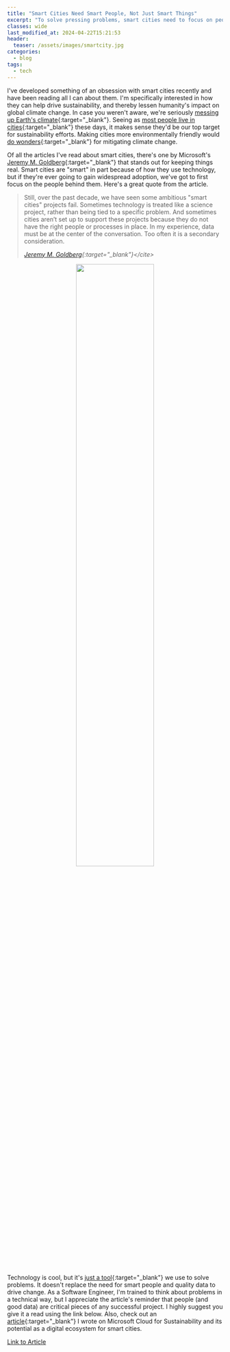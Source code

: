 ```yaml
---
title: "Smart Cities Need Smart People, Not Just Smart Things"
excerpt: "To solve pressing problems, smart cities need to focus on people."
classes: wide
last_modified_at: 2024-04-22T15:21:53
header:
  teaser: /assets/images/smartcity.jpg
categories:
  - blog
tags:
  - tech
---
```


<style>
  /* X-Small devices (portrait phones, less than 576px) */
  @media (max-width: 575.98px) {
    .gifformat {
      width: 100%;
    }
  }

  /* Small devices (landscape phones, less than 768px) */
  @media (max-width: 767.98px) {
    .gifformat {
      width: 100%;
    }
  }

  /* Tablets and larger */
  @media (min-width: 767.98px) {
    .gifformat {
      width: 60%;
    }
  }
</style>

I've developed something of an obsession with smart cities recently and have been reading all I can about them. I'm specifically interested in how they can help drive sustainability, and thereby lessen humanity's impact on global climate change. In case you weren't aware, we're seriously [messing up Earth's climate](https://climate.nasa.gov/evidence/){:target="_blank"}. Seeing as [most people live in cities](https://www.un.org/development/desa/pd/content/urbanization-0){:target="_blank"} these days, it makes sense they'd be our top target for sustainability efforts. Making cities more environmentally friendly would [do wonders](https://dailytargum.com/article/2023/02/malik-creating-sustainable-cities-is-key-to-fighting-climate-change-if-we){:target="_blank"} for mitigating climate change.

Of all the articles I've read about smart cities, there's one by Microsoft's [Jeremy M. Goldberg](https://www.linkedin.com/in/jeremymgoldberg/){:target="_blank"} that stands out for keeping things real. Smart cities are "smart" in part because of how they use technology, but if they're ever going to gain widespread adoption, we've got to first focus on the people behind them. Here's a great quote from the article.

> Still, over the past decade, we have seen some ambitious "smart cities" projects fail. Sometimes technology is treated like a science project, rather than being tied to a specific problem. And sometimes cities aren’t set up to support these projects because they do not have the right people or processes in place. In my experience, data must be at the center of the conversation. Too often it is a secondary consideration.
>
> <cite>[Jeremy M. Goldberg](https://www.microsoft.com/en-us/industry/blog/government/2021/05/12/the-future-of-smart-cities-starts-with-people-not-technology/#:~:text=Still%2C%20over%20the,a%20secondary%20consideration.){:target="_blank"}</cite>

<p align="center">
    <img class="gifformat" src="/assets/images/chefskiss.gif"/>
</p>

Technology is cool, but it's [just a tool](https://www.forbes.com/sites/forbesbusinesscouncil/2021/02/26/technology-is-just-a-tool-why-people-are-the-heart-of-everything-we-do-in-business){:target="_blank"} we use to solve problems. It doesn't replace the need for smart people and quality data to drive change. As a Software Engineer, I'm trained to think about problems in a technical way, but I appreciate the article's reminder that people (and good data) are critical pieces of any successful project. I highly suggest you give it a read using the link below. Also, check out an [article](/blog/microsoft-cloud-for-sustainability){:target="_blank"} I wrote on Microsoft Cloud for Sustainability and its potential as a digital ecosystem for smart cities.

<a href="https://www.microsoft.com/en-us/industry/blog/government/2021/05/12/the-future-of-smart-cities-starts-with-people-not-technology/" class="btn btn--primary">Link to Article</a>
